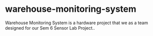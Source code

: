 # warehouse-monitoring-system
Warehouse Monitoring System is a hardware project that we as a team designed for our Sem 6 Sensor Lab Project..
